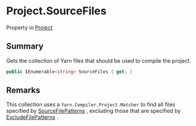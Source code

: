 # Project.SourceFiles

Property in [Project](/docs/api/csharp/yarn.compiler.project.md)

## Summary


Gets the collection of Yarn files that should be used to compile the
project.


```csharp
public IEnumerable<string> SourceFiles { get; }
```

## Remarks


This collection uses a  <code>Yarn.Compiler.Project.Matcher</code>  to find all files
specified by  <a href="yarn.compiler.project.sourcefilepatterns.md">SourceFilePatterns</a> , excluding those that
are specified by  <a href="yarn.compiler.project.excludefilepatterns.md">ExcludeFilePatterns</a> .


